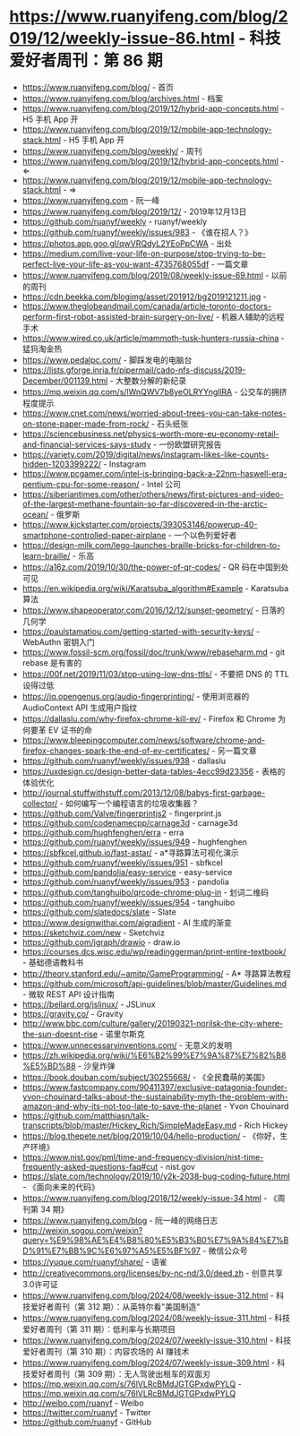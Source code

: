 # https://www.ruanyifeng.com/blog/2019/12/weekly-issue-86.html - 科技爱好者周刊：第 86 期

- https://www.ruanyifeng.com/blog/ - 首页
- https://www.ruanyifeng.com/blog/archives.html - 档案
- https://www.ruanyifeng.com/blog/2019/12/hybrid-app-concepts.html - H5 手机 App 开
- https://www.ruanyifeng.com/blog/2019/12/mobile-app-technology-stack.html - H5 手机 App 开
- https://www.ruanyifeng.com/blog/weekly/ - 周刊
- https://www.ruanyifeng.com/blog/2019/12/hybrid-app-concepts.html - ⇐
- https://www.ruanyifeng.com/blog/2019/12/mobile-app-technology-stack.html - ⇒
- https://www.ruanyifeng.com - 阮一峰
- https://www.ruanyifeng.com/blog/2019/12/ - 2019年12月13日
- https://github.com/ruanyf/weekly - ruanyf/weekly
- https://github.com/ruanyf/weekly/issues/983 - 《谁在招人？》
- https://photos.app.goo.gl/qwVRQdyL2YEoPpCWA - 出处
- https://medium.com/live-your-life-on-purpose/stop-trying-to-be-perfect-live-your-life-as-you-want-4735768055df - 一篇文章
- https://www.ruanyifeng.com/blog/2019/08/weekly-issue-69.html - 以前的周刊
- https://cdn.beekka.com/blogimg/asset/201912/bg2019121211.jpg - 
- https://www.theglobeandmail.com/canada/article-toronto-doctors-perform-first-robot-assisted-brain-surgery-on-live/ - 机器人辅助的远程手术
- https://www.wired.co.uk/article/mammoth-tusk-hunters-russia-china - 猛犸淘金热
- https://www.pedalpc.com/ - 脚踩发电的电脑台
- https://lists.gforge.inria.fr/pipermail/cado-nfs-discuss/2019-December/001139.html - 大整数分解的新纪录
- https://mp.weixin.qq.com/s/lWnQWV7b8yeOLRYYngllRA - 公交车的拥挤程度提示
- https://www.cnet.com/news/worried-about-trees-you-can-take-notes-on-stone-paper-made-from-rock/ - 石头纸张
- https://sciencebusiness.net/physics-worth-more-eu-economy-retail-and-financial-services-says-study - 一份欧盟研究报告
- https://variety.com/2019/digital/news/instagram-likes-like-counts-hidden-1203399222/ - Instagram
- https://www.pcgamer.com/intel-is-bringing-back-a-22nm-haswell-era-pentium-cpu-for-some-reason/ - Intel 公司
- https://siberiantimes.com/other/others/news/first-pictures-and-video-of-the-largest-methane-fountain-so-far-discovered-in-the-arctic-ocean/ - 俄罗斯
- https://www.kickstarter.com/projects/393053146/powerup-40-smartphone-controlled-paper-airplane - 一个以色列爱好者
- https://design-milk.com/lego-launches-braille-bricks-for-children-to-learn-braille/ - 乐高
- https://a16z.com/2019/10/30/the-power-of-qr-codes/ - QR 码在中国到处可见
- https://en.wikipedia.org/wiki/Karatsuba_algorithm#Example - Karatsuba 算法
- https://www.shapeoperator.com/2016/12/12/sunset-geometry/ - 日落的几何学
- https://paulstamatiou.com/getting-started-with-security-keys/ - WebAuthn 密钥入门
- https://www.fossil-scm.org/fossil/doc/trunk/www/rebaseharm.md - git rebase 是有害的
- https://00f.net/2019/11/03/stop-using-low-dns-ttls/ - 不要把 DNS 的 TTL 设得过低
- https://iq.opengenus.org/audio-fingerprinting/ - 使用浏览器的 AudioContext API 生成用户指纹
- https://dallaslu.com/why-firefox-chrome-kill-ev/ - Firefox 和 Chrome 为何要革 EV 证书的命
- https://www.bleepingcomputer.com/news/software/chrome-and-firefox-changes-spark-the-end-of-ev-certificates/ - 另一篇文章
- https://github.com/ruanyf/weekly/issues/938 - dallaslu
- https://uxdesign.cc/design-better-data-tables-4ecc99d23356 - 表格的体验优化
- http://journal.stuffwithstuff.com/2013/12/08/babys-first-garbage-collector/ - 如何编写一个编程语言的垃圾收集器？
- https://github.com/Valve/fingerprintjs2 - fingerprint.js
- https://github.com/codenamecpp/carnage3d - carnage3d
- https://github.com/hughfenghen/erra - erra
- https://github.com/ruanyf/weekly/issues/949 - hughfenghen
- https://sbfkcel.github.io/fast-astar/ - a*寻路算法可视化演示
- https://github.com/ruanyf/weekly/issues/951 - sbfkcel
- https://github.com/pandolia/easy-service - easy-service
- https://github.com/ruanyf/weekly/issues/953 - pandolia
- https://github.com/tanghuibo/qrcode-chrome-plug-in - 划词二维码
- https://github.com/ruanyf/weekly/issues/954 - tanghuibo
- https://github.com/slatedocs/slate - Slate
- https://www.designwithai.com/aigradient - AI 生成的渐变
- https://sketchviz.com/new - Sketchviz
- https://github.com/jgraph/drawio - draw.io
- https://courses.dcs.wisc.edu/wp/readinggerman/print-entire-textbook/ - 基础德语教科书
- http://theory.stanford.edu/~amitp/GameProgramming/ - A* 寻路算法教程
- https://github.com/microsoft/api-guidelines/blob/master/Guidelines.md - 微软 REST API 设计指南
- https://bellard.org/jslinux/ - JSLinux
- https://gravity.co/ - Gravity
- http://www.bbc.com/culture/gallery/20190321-norilsk-the-city-where-the-sun-doesnt-rise - 诺里尔斯克
- https://www.unnecessaryinventions.com/ - 无意义的发明
- https://zh.wikipedia.org/wiki/%E6%B2%99%E7%9A%87%E7%82%B8%E5%BD%88 - 沙皇炸弹
- https://book.douban.com/subject/30255668/ - 《全民蠢萌的美国》
- https://www.fastcompany.com/90411397/exclusive-patagonia-founder-yvon-chouinard-talks-about-the-sustainability-myth-the-problem-with-amazon-and-why-its-not-too-late-to-save-the-planet - Yvon Chouinard
- https://github.com/matthiasn/talk-transcripts/blob/master/Hickey_Rich/SimpleMadeEasy.md - Rich Hickey
- https://blog.thepete.net/blog/2019/10/04/hello-production/ - 《你好，生产环境》
- https://www.nist.gov/pml/time-and-frequency-division/nist-time-frequently-asked-questions-faq#cut - nist.gov
- https://slate.com/technology/2019/10/y2k-2038-bug-coding-future.html - 《面向未来的代码》
- https://www.ruanyifeng.com/blog/2018/12/weekly-issue-34.html - 《周刊第 34 期》
- https://www.ruanyifeng.com/blog - 阮一峰的网络日志
- http://weixin.sogou.com/weixin?query=%E9%98%AE%E4%B8%80%E5%B3%B0%E7%9A%84%E7%BD%91%E7%BB%9C%E6%97%A5%E5%BF%97 - 微信公众号
- https://yuque.com/ruanyf/share/ - 语雀
- http://creativecommons.org/licenses/by-nc-nd/3.0/deed.zh - 创意共享3.0许可证
- https://www.ruanyifeng.com/blog/2024/08/weekly-issue-312.html - 科技爱好者周刊（第 312 期）：从英特尔看"美国制造"
- https://www.ruanyifeng.com/blog/2024/08/weekly-issue-311.html - 科技爱好者周刊（第 311 期）：低利率与长期项目
- https://www.ruanyifeng.com/blog/2024/07/weekly-issue-310.html - 科技爱好者周刊（第 310 期）：内容农场的 AI 赚钱术
- https://www.ruanyifeng.com/blog/2024/07/weekly-issue-309.html - 科技爱好者周刊（第 309 期）：无人驾驶出租车的双面刃
- https://mp.weixin.qq.com/s/76lVLRcBMdJGTGPxdwPYLQ - https://mp.weixin.qq.com/s/76lVLRcBMdJGTGPxdwPYLQ
- http://weibo.com/ruanyf - Weibo
- https://twitter.com/ruanyf - Twitter
- https://github.com/ruanyf - GitHub